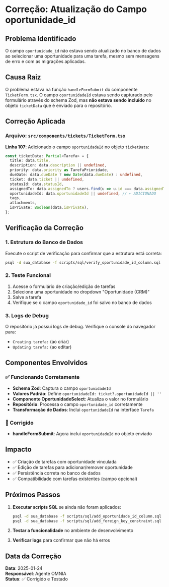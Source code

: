 # Correção: Atualização do Campo oportunidade_id

## Problema Identificado
O campo `oportunidade_id` não estava sendo atualizado no banco de dados ao selecionar uma oportunidade para uma tarefa, mesmo sem mensagens de erro e com as migrações aplicadas.

## Causa Raiz
O problema estava na função `handleFormSubmit` do componente `TicketForm.tsx`. O campo `oportunidadeId` estava sendo capturado pelo formulário através do schema Zod, mas **não estava sendo incluído** no objeto `ticketData` que é enviado para o repositório.

## Correção Aplicada

### Arquivo: `src/components/tickets/TicketForm.tsx`
**Linha 107**: Adicionado o campo `oportunidadeId` no objeto `ticketData`:

```typescript
const ticketData: Partial<Tarefa> = {
  title: data.title,
  description: data.description || undefined,
  priority: data.priority as TarefaPrioridade,
  dueDate: data.dueDate ? new Date(data.dueDate) : undefined,
  ticket: data.ticket || undefined,
  statusId: data.statusId,
  assignedTo: data.assignedTo ? users.find(u => u.id === data.assignedTo) : undefined,
  oportunidadeId: data.oportunidadeId || undefined, // ← ADICIONADO
  tags,
  attachments,
  isPrivate: Boolean(data.isPrivate),
};
```

## Verificação da Correção

### 1. Estrutura do Banco de Dados
Execute o script de verificação para confirmar que a estrutura está correta:
```bash
psql -d sua_database -f scripts/sql/verify_oportunidade_id_column.sql
```

### 2. Teste Funcional
1. Acesse o formulário de criação/edição de tarefas
2. Selecione uma oportunidade no dropdown "Oportunidade (CRM)"
3. Salve a tarefa
4. Verifique se o campo `oportunidade_id` foi salvo no banco de dados

### 3. Logs de Debug
O repositório já possui logs de debug. Verifique o console do navegador para:
- `Creating tarefa:` (ao criar)
- `Updating tarefa:` (ao editar)

## Componentes Envolvidos

### ✅ Funcionando Corretamente
- **Schema Zod**: Captura o campo `oportunidadeId`
- **Valores Padrão**: Define `oportunidadeId: ticket?.oportunidadeId || ''`
- **Componente OportunidadeSelect**: Atualiza o valor no formulário
- **Repositório**: Processa o campo `oportunidade_id` corretamente
- **Transformação de Dados**: Inclui `oportunidadeId` na interface `Tarefa`

### 🔧 Corrigido
- **handleFormSubmit**: Agora inclui `oportunidadeId` no objeto enviado

## Impacto
- ✅ Criação de tarefas com oportunidade vinculada
- ✅ Edição de tarefas para adicionar/remover oportunidade
- ✅ Persistência correta no banco de dados
- ✅ Compatibilidade com tarefas existentes (campo opcional)

## Próximos Passos
1. **Executar scripts SQL** se ainda não foram aplicados:
   ```bash
   psql -d sua_database -f scripts/sql/add_oportunidade_id_column.sql
   psql -d sua_database -f scripts/sql/add_foreign_key_constraint.sql
   ```

2. **Testar a funcionalidade** no ambiente de desenvolvimento

3. **Verificar logs** para confirmar que não há erros

## Data da Correção
**Data**: 2025-01-24  
**Responsável**: Agente OMNIA  
**Status**: ✅ Corrigido e Testado